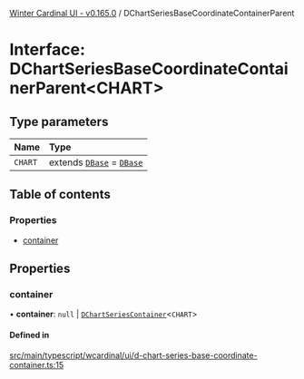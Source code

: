 [Winter Cardinal UI - v0.165.0](../index.md) / DChartSeriesBaseCoordinateContainerParent

# Interface: DChartSeriesBaseCoordinateContainerParent<CHART\>

## Type parameters

| Name | Type |
| :------ | :------ |
| `CHART` | extends [`DBase`](../classes/DBase.md) = [`DBase`](../classes/DBase.md) |

## Table of contents

### Properties

- [container](DChartSeriesBaseCoordinateContainerParent.md#container)

## Properties

### container

• **container**: ``null`` \| [`DChartSeriesContainer`](DChartSeriesContainer.md)<`CHART`\>

#### Defined in

[src/main/typescript/wcardinal/ui/d-chart-series-base-coordinate-container.ts:15](https://github.com/winter-cardinal/winter-cardinal-ui/blob/v0.165.0/src/main/typescript/wcardinal/ui/d-chart-series-base-coordinate-container.ts#L15)

